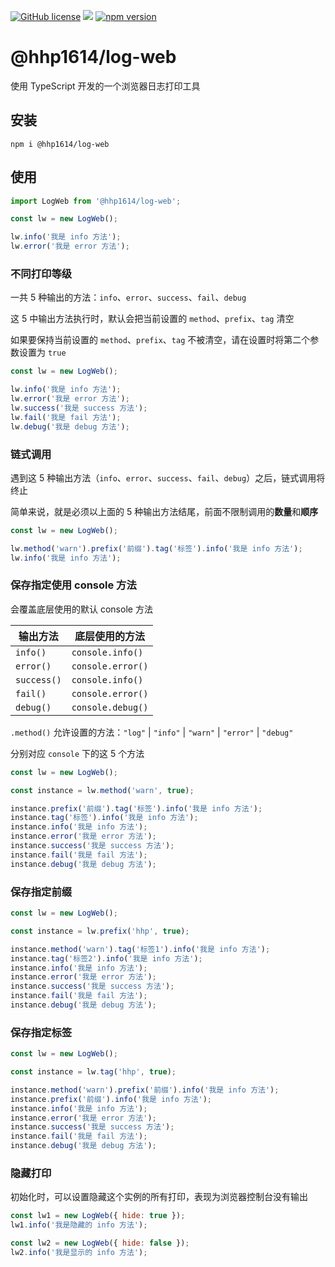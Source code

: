 [![GitHub license](https://img.shields.io/badge/license-MIT-aa0000.svg)](https://github.com/hhp1614/log-web/blob/master/LICENSE)
![](https://img.shields.io/badge/language-typescript-007bcd.svg)
[![npm version](https://img.shields.io/npm/v/@hhp1614/log-web.svg)](https://www.npmjs.com/package/@hhp1614/log-web)

# @hhp1614/log-web

使用 TypeScript 开发的一个浏览器日志打印工具

## 安装

```shell
npm i @hhp1614/log-web
```

## 使用

```js
import LogWeb from '@hhp1614/log-web';

const lw = new LogWeb();

lw.info('我是 info 方法');
lw.error('我是 error 方法');
```

### 不同打印等级

一共 5 种输出的方法：`info`、`error`、`success`、`fail`、`debug`

这 5 中输出方法执行时，默认会把当前设置的 `method`、`prefix`、`tag` 清空

如果要保持当前设置的 `method`、`prefix`、`tag` 不被清空，请在设置时将第二个参数设置为 `true`

```js
const lw = new LogWeb();

lw.info('我是 info 方法');
lw.error('我是 error 方法');
lw.success('我是 success 方法');
lw.fail('我是 fail 方法');
lw.debug('我是 debug 方法');
```

### 链式调用

遇到这 5 种输出方法（`info`、`error`、`success`、`fail`、`debug`）之后，链式调用将终止

简单来说，就是必须以上面的 5 种输出方法结尾，前面不限制调用的**数量**和**顺序**

```js
const lw = new LogWeb();

lw.method('warn').prefix('前缀').tag('标签').info('我是 info 方法');
lw.info('我是 info 方法');
```

### 保存指定使用 console 方法

会覆盖底层使用的默认 console 方法

| 输出方法    | 底层使用的方法    |
| ----------- | ----------------- |
| `info()`    | `console.info()`  |
| `error()`   | `console.error()` |
| `success()` | `console.info()`  |
| `fail()`    | `console.error()` |
| `debug()`   | `console.debug()` |

`.method()` 允许设置的方法：`"log"` | `"info"` | `"warn"` | `"error"` | `"debug"`

分别对应 `console` 下的这 5 个方法

```js
const lw = new LogWeb();

const instance = lw.method('warn', true);

instance.prefix('前缀').tag('标签').info('我是 info 方法');
instance.tag('标签').info('我是 info 方法');
instance.info('我是 info 方法');
instance.error('我是 error 方法');
instance.success('我是 success 方法');
instance.fail('我是 fail 方法');
instance.debug('我是 debug 方法');
```

### 保存指定前缀

```js
const lw = new LogWeb();

const instance = lw.prefix('hhp', true);

instance.method('warn').tag('标签1').info('我是 info 方法');
instance.tag('标签2').info('我是 info 方法');
instance.info('我是 info 方法');
instance.error('我是 error 方法');
instance.success('我是 success 方法');
instance.fail('我是 fail 方法');
instance.debug('我是 debug 方法');
```

### 保存指定标签

```js
const lw = new LogWeb();

const instance = lw.tag('hhp', true);

instance.method('warn').prefix('前缀').info('我是 info 方法');
instance.prefix('前缀').info('我是 info 方法');
instance.info('我是 info 方法');
instance.error('我是 error 方法');
instance.success('我是 success 方法');
instance.fail('我是 fail 方法');
instance.debug('我是 debug 方法');
```

### 隐藏打印

初始化时，可以设置隐藏这个实例的所有打印，表现为浏览器控制台没有输出

```js
const lw1 = new LogWeb({ hide: true });
lw1.info('我是隐藏的 info 方法');

const lw2 = new LogWeb({ hide: false });
lw2.info('我是显示的 info 方法');
```
